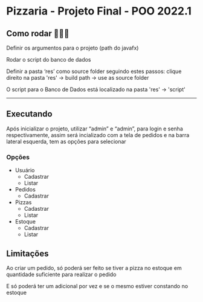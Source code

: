 # Pizzaria - Projeto Final - POO 2022.1

## Como rodar 👨🏽‍💻

Definir os argumentos para o projeto (path do javafx)

Rodar o script do banco de dados

Definir a pasta ‘res’ como source folder seguindo estes passos: clique direito na pasta 'res' -> build path -> use as source folder

O script para o Banco de Dados está localizado na pasta 'res' -> 'script'

---

## Executando

Após inicializar o projeto, utilizar “admin” e “admin”, para login e senha respectivamente, assim será incializado com a tela de pedidos e na barra lateral esquerda, tem as opções para selecionar

### Opções

- Usuário
    - Cadastrar
    - Listar
- Pedidos
    - Cadastrar
- Pizzas
    - Cadastrar
    - Listar
- Estoque
    - Cadastrar
    - Listar

## Limitações

Ao criar um pedido, só poderá ser feito se tiver a pizza no estoque em quantidade suficiente para realizar o pedido

E só poderá ter um adicional por vez e se o mesmo estiver constando no estoque
